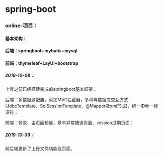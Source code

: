 # spring-boot

### online-项目：

#### 基本架构：

#### 		后端：springboot+mybatis+mysql

#### 		前端：thymeleaf+LayUI+bootstrap

##### 2019-10-08：

上传之前已经搭建完成的springboot基本框架：

后端：多数据源配置，添加MVC拦截器，多种与数据库交互方式(JdbcTemplate、SqlSessionTemplate、@Mapper及xml形式)，统一ID唯一标识符；

前端：登录、主页面轮廓，基本异常错误页面、session过期页面；

##### 2019-10-09：

前后端更新了上传文件功能及页面。